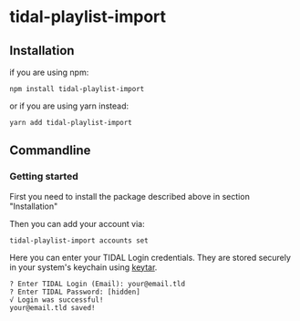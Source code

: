 # tidal-playlist-import

## Installation
if you are using npm:
```
npm install tidal-playlist-import
```
or if you are using yarn instead:
```
yarn add tidal-playlist-import
```

## Commandline

### Getting started
First you need to install the package described above in section "Installation"

Then you can add your account via:
```shell
tidal-playlist-import accounts set
```
Here you can enter your TIDAL Login credentials. They are stored securely in your system's keychain using [keytar](https://www.npmjs.com/package/keytar).
```
? Enter TIDAL Login (Email): your@email.tld
? Enter TIDAL Password: [hidden]
√ Login was successful!
your@email.tld saved!
```

